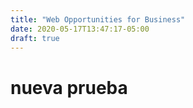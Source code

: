 ```yaml
---
title: "Web Opportunities for Business"
date: 2020-05-17T13:47:17-05:00
draft: true
---
```


# nueva prueba

